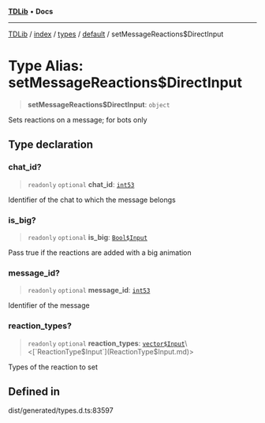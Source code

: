[**TDLib**](../../../../../../README.md) • **Docs**

***

[TDLib](../../../../../../modules.md) / [index](../../../../../README.md) / [types](../../../README.md) / [default](../README.md) / setMessageReactions$DirectInput

# Type Alias: setMessageReactions$DirectInput

> **setMessageReactions$DirectInput**: `object`

Sets reactions on a message; for bots only

## Type declaration

### chat\_id?

> `readonly` `optional` **chat\_id**: [`int53`](int53.md)

Identifier of the chat to which the message belongs

### is\_big?

> `readonly` `optional` **is\_big**: [`Bool$Input`](Bool$Input.md)

Pass true if the reactions are added with a big animation

### message\_id?

> `readonly` `optional` **message\_id**: [`int53`](int53.md)

Identifier of the message

### reaction\_types?

> `readonly` `optional` **reaction\_types**: [`vector$Input`](vector$Input.md)\<[`ReactionType$Input`](ReactionType$Input.md)\>

Types of the reaction to set

## Defined in

dist/generated/types.d.ts:83597
